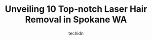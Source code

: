 ---
layout: ampstory
image: https://i0.wp.com/www.depkes.org/wp-content/uploads/2023/06/laser-hair-removal-0-in-spokane-wa-1685820548.jpeg?resize=640,853
author: techidn
featured: false
description: Discover the impressive array of Laser Hair Removal options in Spokane WA, where you can find 10 of the largest Laser Hair Removal establishments in the area. From renowned classics to hidde
title: Unveiling 10 Top-notch Laser Hair Removal in Spokane WA
cover:
   title: Unveiling 10 Top-notch Laser Hair Removal in Spokane WA
   subtitle: Rickpate
   background: https://www.depkes.org/wp-content/uploads/2023/06/laser-hair-removal-0-in-spokane-wa-1685820548.jpeg

pages: 
 - layout: thirds
   top: <h1>#1 Crafted Beauty</h1>
   bottom: "<p>I was in Spokane for business with a little bit of down time and decided to treat myself. Crafted beauty is an incredible med spa where the staff is smart, highly knowled</p>"
   background: https://www.depkes.org/wp-content/uploads/2023/06/laser-hair-removal-1-in-spokane-wa-1685820548.jpeg
   backgroundblur: true
 - layout: thirds
   top: <h1>#2 Luxe. Salon & Med Spa</h1>
   bottom: "<p>Had a GREAT experience here! Very professional and super sweet women that are friendly and helpful.I went and saw Sammi to get my hair fixed that had gotten messed up fro</p>"
   background: https://www.depkes.org/wp-content/uploads/2023/06/laser-hair-removal-2-in-spokane-wa-1685820549.jpeg
   cta:
      link: https://www.depkes.org/blog/unveiling-10-top-notch-laser-hair-removal-in-spokane-wa/
      text: Unveiling 10 Top-notch Laser Hair Removal in Spokane WA
 - layout: thirds
   top: <h1>#3 Werschler Aesthetics</h1>
   bottom: "<p>324 S Sherman St # B, Spokane, WA 99202, United States</p>"
   background: https://www.depkes.org/wp-content/uploads/2023/06/laser-hair-removal-3-in-spokane-wa-1685820549.jpeg
   cta:
      link: https://www.depkes.org/blog/unveiling-10-top-notch-laser-hair-removal-in-spokane-wa/
      text: Unveiling 10 Top-notch Laser Hair Removal in Spokane WA
 - layout: thirds
   top: <h1>#4 Premier Body and Laser</h1>
   bottom: "<p>307 W 6th Ave Suite 104, Spokane, WA 99204, United States</p>"
   background: https://images.unsplash.com/photo-1533998839656-76f5e4b2bccb?ixlib=rb-4.0.3&ixid=MnwxMjA3fDB8MHxwaG90by1wYWdlfHx8fGVufDB8fHx8&auto=format&fit=crop&w=640&h=853&q=80
   cta:
      link: https://www.depkes.org/blog/unveiling-10-top-notch-laser-hair-removal-in-spokane-wa/
      text: Unveiling 10 Top-notch Laser Hair Removal in Spokane WA
 - layout: thirds
   top: <h1>#5 The Brow Room</h1>
   bottom: "<p>4314 S Regal St, Spokane, WA 99223, United States</p>"
   background: https://images.unsplash.com/photo-1484589065579-248aad0d8b13?ixlib=rb-4.0.3&ixid=MnwxMjA3fDB8MHxwaG90by1wYWdlfHx8fGVufDB8fHx8&auto=format&fit=crop&w=640&h=853&q=80
   cta:
      link: https://www.depkes.org/blog/unveiling-10-top-notch-laser-hair-removal-in-spokane-wa/
      text: Unveiling 10 Top-notch Laser Hair Removal in Spokane WA
 - layout: thirds
   top: <h1>#6 Plastic Surgery Northwest</h1>
   bottom: "<p>530 S Cowley St, Spokane, WA 99202, United States</p>"
   background: https://images.unsplash.com/photo-1531169509526-f8f1fdaa4a67?ixlib=rb-4.0.3&ixid=MnwxMjA3fDB8MHxwaG90by1wYWdlfHx8fGVufDB8fHx8&auto=format&fit=crop&w=640&h=853&q=80
   cta:
      link: https://www.depkes.org/blog/unveiling-10-top-notch-laser-hair-removal-in-spokane-wa/
      text: Unveiling 10 Top-notch Laser Hair Removal in Spokane WA
 - layout: thirds
   top: <h1>#7 Pure Salon & Spa</h1>
   bottom: "<p>423 W 1st Ave STE 100, Spokane, WA 99201, United States</p>"
   background: https://images.unsplash.com/photo-1524169358666-79f22534bc6e?ixlib=rb-4.0.3&ixid=MnwxMjA3fDB8MHxwaG90by1wYWdlfHx8fGVufDB8fHx8&auto=format&fit=crop&w=640&h=853&q=80
   cta:
      link: https://www.depkes.org/blog/unveiling-10-top-notch-laser-hair-removal-in-spokane-wa/
      text: Unveiling 10 Top-notch Laser Hair Removal in Spokane WA
 - layout: thirds
   middle: Continue reading...
   background: https://images.unsplash.com/photo-1602536052359-ef94c21c5948?ixlib=rb-4.0.3&ixid=MnwxMjA3fDB8MHxwaG90by1wYWdlfHx8fGVufDB8fHx8&auto=format&fit=crop&w=640&h=853&q=80
   cta:
      link: https://www.depkes.org/blog/unveiling-10-top-notch-laser-hair-removal-in-spokane-wa/
      text: Unveiling 10 Top-notch Laser Hair Removal in Spokane WA
      
---
